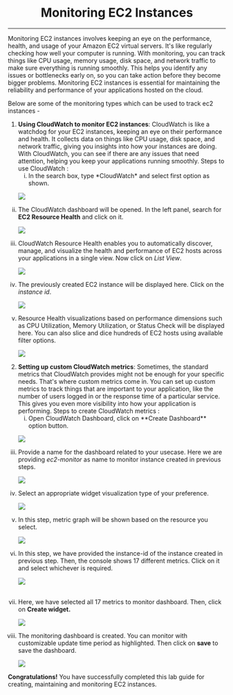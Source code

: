 <h1 align="middle"> Monitoring EC2 Instances</h1>

---
Monitoring EC2 instances involves keeping an eye on the performance, health, and usage of your Amazon EC2 virtual servers. It's like regularly checking how well your computer is running. With monitoring, you can track things like CPU usage, memory usage, disk space, and network traffic to make sure everything is running smoothly. This helps you identify any issues or bottlenecks early on, so you can take action before they become bigger problems. Monitoring EC2 instances is essential for maintaining the reliability and performance of your applications hosted on the cloud.

Below are some of the monitoring types which can be used to track ec2 instances -  

1. **Using CloudWatch to monitor EC2 instances**: CloudWatch is like a watchdog for your EC2 instances, keeping an eye on their performance and health. It collects data on things like CPU usage, disk space, and network traffic, giving you insights into how your instances are doing. With CloudWatch, you can see if there are any issues that need attention, helping you keep your applications running smoothly.
Steps to use CloudWatch :
    <ol>
    <li type="i"> In the search box, type *CloudWatch* and select first option as shown.

![](./Screenshot/click_on_cloud_watch.png)     
    </li>
    <li type="i"> The CloudWatch dashboard will be opened. In the left panel, search for **EC2 Resource Health** and click on it.

![](./Screenshot/cloud_watch_ec2_resource_health.png)    
    </li>
    <li type="i"> CloudWatch Resource Health enables you to automatically discover, manage, and visualize the health and performance of EC2 hosts across your applications in a single view. Now click on *List View*.

![](./Screenshot/cloud_watch_list_view.png)    
    </li>
    <li type="i">The previously created EC2 instance will be displayed here. Click on the *instance id*.

![](./Screenshot/cloud_watch_instance_id.png)    
    </li>
    <li type="i"> Resource Health visualizations based on performance dimensions such as CPU Utilization, Memory Utilization, or Status Check will be displayed here. You can also slice and dice hundreds of EC2 hosts using available filter options.

![](./Screenshot/cloud_watch_monitor_instance.png)    
    </li>
    </ol>

2. **Setting up custom CloudWatch metrics**: Sometimes, the standard metrics that CloudWatch provides might not be enough for your specific needs. That's where custom metrics come in. You can set up custom metrics to track things that are important to your application, like the number of users logged in or the response time of a particular service. This gives you even more visibility into how your application is performing.
    Steps to create CloudWatch metrics :
    <br>
    <ol>
    <li type="i"> Open CloudWatch Dashboard, click on **Create Dashboard** option button.

![](./Screenshot/cloud_watch_create_dashboard.png)    
    </li>
    <li type="i"> Provide a name for the dashboard related to your usecase. Here we are providing <i>ec2-monitor</i> as name to monitor instance created in previous steps.

![](./Screenshot/cloud_watch_dashboard_name.png)    
    </li>
    <li type="i"> Select an appropriate widget visualization type of your preference.

![](./Screenshot/cloud_watch_dashboard_widget_type.png)    
    </li>
    <li type="i"> In this step, metric graph will be shown based on the resource you select. 

![](./Screenshot/cloud_watch_dashboard_metric_graph.png)    
    </li>
    <li type="i"> In this step, we have provided the instance-id of the instance created in previous step. Then, the console shows 17 different metrics. Click on it and select whichever is required.

![](./Screenshot/cloud_watch_dashboard_metric_graph_ec2.png)    
    </li>            
    <li type="i"> Here, we have selected all 17 metrics to monitor dashboard. Then, click on <b>Create widget.</b>

![](./Screenshot/cloud_watch_dashboard_metric_graph_ec2_01.png)    
    </li>
    <li type="i"> The monitoring dashboard is created. You can monitor with customizable update time period as highlighted. Then click on <b>save</b> to save the dashboard. 

![](./Screenshot/cloud_watch_dashboard_metric_graph_created.png)    
    </li>
    </ol>

<b>Congratulations!</b> You have successfully completed this lab guide for creating, maintaining and monitoring EC2 instances.

<grouped-questions source= "https://raw.githubusercontent.com/sachinym/LabGuide-For-EC2-With_MCQ/master/MCQ/Page6/Page6-master.md" />